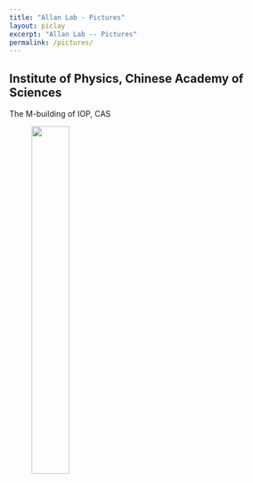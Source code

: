 ```yaml
---
title: "Allan Lab - Pictures"
layout: piclay
excerpt: "Allan Lab -- Pictures"
permalink: /pictures/
---
```


## Institute of Physics, Chinese Academy of Sciences

The M-building of IOP, CAS
<figure>
<img src="{{ site.url }}{{ site.baseurl }}/images/picpic/IOP.JPG" width="40%">
</figure>
